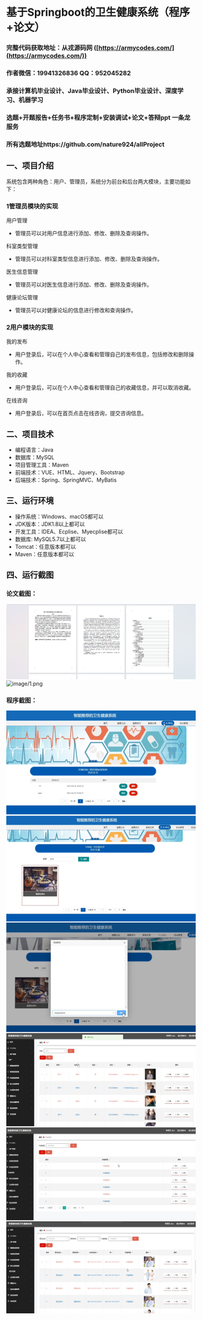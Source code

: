 基于Springboot的卫生健康系统（程序+论文）
=
### 完整代码获取地址：从戎源码网 ([https://armycodes.com/](https://armycodes.com/))
### 作者微信：19941326836  QQ：952045282 
### 承接计算机毕业设计、Java毕业设计、Python毕业设计、深度学习、机器学习
### 选题+开题报告+任务书+程序定制+安装调试+论文+答辩ppt 一条龙服务
### 所有选题地址https://github.com/nature924/allProject

一、项目介绍
---
系统包含两种角色：用户、管理员，系统分为前台和后台两大模块，主要功能如下：

### 1管理员模块的实现
用户管理
- 管理员可以对用户信息进行添加、修改、删除及查询操作。

科室类型管理
- 管理员可以对科室类型信息进行添加、修改、删除及查询操作。

医生信息管理
- 管理员可以对医生信息进行添加、修改、删除及查询操作。

健康论坛管理
- 管理员可以对健康论坛的信息进行修改和查询操作。

### 2用户模块的实现
我的发布
- 用户登录后，可以在个人中心查看和管理自己的发布信息，包括修改和删除操作。

我的收藏
- 用户登录后，可以在个人中心查看和管理自己的收藏信息，并可以取消收藏。

在线咨询
- 用户登录后，可以在首页点击在线咨询，提交咨询信息。







二、项目技术
---
- 编程语言：Java
- 数据库：MySQL
- 项目管理工具：Maven
- 前端技术：VUE、HTML、Jquery、Bootstrap
- 后端技术：Spring、SpringMVC、MyBatis

三、运行环境
---
- 操作系统：Windows、macOS都可以
- JDK版本：JDK1.8以上都可以
- 开发工具：IDEA、Ecplise、Myecplise都可以
- 数据库: MySQL5.7以上都可以
- Tomcat：任意版本都可以
- Maven：任意版本都可以

四、运行截图
---
### 论文截图：
![image/1.png](limage/1.png)
![image/1.png](limage/2.png)

### 程序截图：
![image/1.png](image/1.png)
![image/1.png](image/2.png)
![image/1.png](image/3.png)
![image/1.png](image/4.png)
![image/1.png](image/5.png)
![image/1.png](image/6.png)



